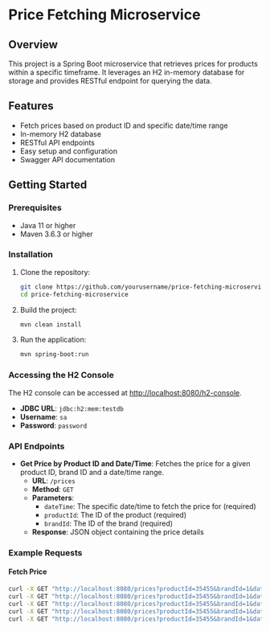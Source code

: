 # Price Fetching Microservice

## Overview
This project is a Spring Boot microservice that retrieves prices for products within a specific timeframe. It leverages an H2 in-memory database for storage and provides RESTful endpoint for querying the data.

## Features
- Fetch prices based on product ID and specific date/time range
- In-memory H2 database
- RESTful API endpoints
- Easy setup and configuration
- Swagger API documentation

## Getting Started

### Prerequisites
- Java 11 or higher
- Maven 3.6.3 or higher

### Installation

1. Clone the repository:
    ```sh
    git clone https://github.com/yourusername/price-fetching-microservice.git
    cd price-fetching-microservice
    ```

2. Build the project:
    ```sh
    mvn clean install
    ```

3. Run the application:
    ```sh
    mvn spring-boot:run
    ```

### Accessing the H2 Console
The H2 console can be accessed at [http://localhost:8080/h2-console](http://localhost:8080/h2-console).
- **JDBC URL**: `jdbc:h2:mem:testdb`
- **Username**: `sa`
- **Password**: `password`

### API Endpoints
- **Get Price by Product ID and Date/Time**: Fetches the price for a given product ID, brand ID and a date/time range.
    - **URL**: `/prices`
    - **Method**: `GET`
    - **Parameters**:
        - `dateTime`: The specific date/time to fetch the price for (required)
        - `productId`: The ID of the product (required)
        - `brandId`: The ID of the brand (required)
    - **Response**: JSON object containing the price details

### Example Requests

#### Fetch Price
```sh
curl -X GET "http://localhost:8080/prices?productId=35455&brandId=1&dateTime=2020-06-14T10:00:00"
curl -X GET "http://localhost:8080/prices?productId=35455&brandId=1&dateTime=2020-06-14T16:00:00"
curl -X GET "http://localhost:8080/prices?productId=35455&brandId=1&dateTime=2020-06-14T21:00:00"
curl -X GET "http://localhost:8080/prices?productId=35455&brandId=1&dateTime=2020-06-15T10:00:00"
curl -X GET "http://localhost:8080/prices?productId=35455&brandId=1&dateTime=2020-06-16T21:00:00"